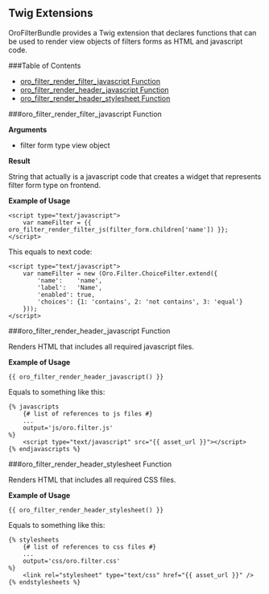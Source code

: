 Twig Extensions
---------------

OroFilterBundle provides a Twig extension that declares functions that can be used
to render view objects of filters forms as HTML and javascript code.

###Table of Contents

- [oro_filter_render_filter_javascript Function](#oro_filter_render_filter_javascript-function)
- [oro_filter_render_header_javascript Function](#oro_filter_render_header_javascript-function)
- [oro_filter_render_header_stylesheet Function](#oro_filter_render_header_stylesheet-function)


###oro_filter_render_filter_javascript Function

**Arguments**

* filter form type view object

**Result**

String that actually is a javascript code that creates a widget that represents filter form type on frontend.

**Example of Usage**

```
<script type="text/javascript">
    var nameFilter = {{ oro_filter_render_filter_js(filter_form.children['name']) }};
</script>
```

This equals to next code:

```
<script type="text/javascript">
    var nameFilter = new (Oro.Filter.ChoiceFilter.extend({
        'name':    'name',
        'label':   'Name',
        'enabled': true,
        'choices': {1: 'contains', 2: 'not contains', 3: 'equal'}
    }));
</script>
```


###oro_filter_render_header_javascript Function

Renders HTML that includes all required javascript files.

**Example of Usage**

```
{{ oro_filter_render_header_javascript() }}
```

Equals to something like this:

```
{% javascripts
    {# list of references to js files #}
    ...
    output='js/oro.filter.js'
%}
    <script type="text/javascript" src="{{ asset_url }}"></script>
{% endjavascripts %}
```


###oro_filter_render_header_stylesheet Function

Renders HTML that includes all required CSS files.

**Example of Usage**

```
{{ oro_filter_render_header_stylesheet() }}
```

Equals to something like this:

```
{% stylesheets
    {# list of references to css files #}
    ...
    output='css/oro.filter.css'
%}
    <link rel="stylesheet" type="text/css" href="{{ asset_url }}" />
{% endstylesheets %}
```
